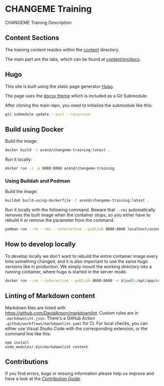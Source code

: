 # CHANGEME Training

CHANGEME Training Description


## Content Sections

The training content resides within the [content](content) directory.

The main part are the labs, which can be found at [content/en/docs](content/en/docs).


## Hugo

This site is built using the static page generator [Hugo](https://gohugo.io/).

The page uses the [docsy theme](https://github.com/google/docsy) which is included as a Git Submodule.

After cloning the main repo, you need to initialize the submodule like this:

```bash
git submodule update --init --recursive
```


## Build using Docker

Build the image:

```bash
docker build -t acend/changeme-training:latest .
```

Run it locally:

```bash
docker run -i -p 8080:8080 acend/changeme-training
```


### Using Buildah and Podman

Build the image:

```bash
buildah build-using-dockerfile -t acend/changeme-training:latest .
```

Run it locally with the following command. Beware that `--rmi` automatically removes the built image when the container stops, so you either have to rebuild it or remove the parameter from the command.

```bash
podman run --rm --rmi --interactive --publish 8080:8080 localhost/acend/changeme-training
```


## How to develop locally

To develop locally we don't want to rebuild the entire container image every time something changed, and it is also important to use the same hugo versions like in production.
We simply mount the working directory into a running container, where hugo is started in the server mode.

```bash
docker run --rm --interactive --publish 8080:8080 -v $(pwd):/opt/app/src -w /opt/app/src acend/hugo:<version-in-dockerfile> hugo server -p 8080 --bind 0.0.0.0
```


## Linting of Markdown content

Markdown files are linted with <https://github.com/DavidAnson/markdownlint>.
Custom rules are in `.markdownlint.json`.
There's a GitHub Action `.github/workflows/markdownlint.yaml` for CI.
For local checks, you can either use Visual Studio Code with the corresponding extension, or the command line like this:

```shell script
npm install
node_modules/.bin/markdownlint content
```


## Contributions

If you find errors, bugs or missing information please help us improve and have a look at the [Contribution Guide](CONTRIBUTING.md).
